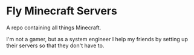 # Fly Minecraft Servers

A repo containing all things Minecraft.

I'm not a gamer, but as a system engineer I help my friends by setting up their servers so that they don't have to.
